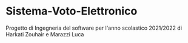 # Sistema-Voto-Elettronico
Progetto di Ingegneria del software per l'anno scolastico 2021/2022 di Harkati Zouhair e Marazzi Luca
